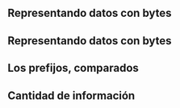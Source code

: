 
## Representando datos con bytes

## Representando datos con bytes

## Los prefijos, comparados

## Cantidad de información
